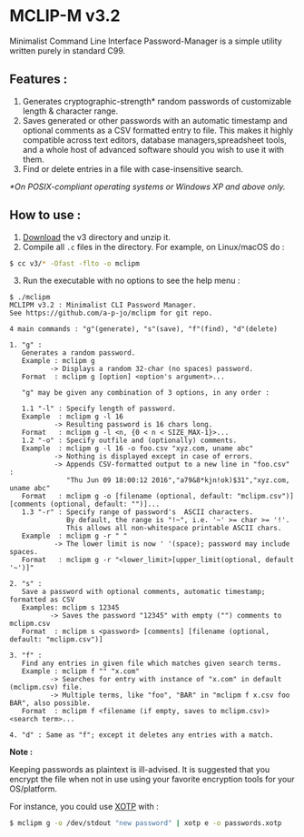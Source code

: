 # MCLIP-M v3.2

 Minimalist Command Line Interface Password-Manager is a simple utility written purely in standard C99.

## Features :
1. Generates cryptographic-strength* random passwords of customizable length & character range.
2. Saves generated or other passwords with an automatic timestamp and optional comments as a CSV formatted entry to file. This makes it highly compatible across text editors, database managers,spreadsheet tools, and a whole host of advanced software should you wish to use it with them.
3. Find or delete entries in a file with case-insensitive search. 

*\*On POSIX-compliant operating systems or Windows XP and above only.*

## How to use :
1. [Download](https://download-directory.github.io/?url=https%3A%2F%2Fgithub.com%2Fa-p-jo%2FMCLIP-M%2Ftree%2Fmain%2Fv3) the v3 directory and unzip it.
2. Compile all `.c` files in the directory.  For example, on Linux/macOS do :
```sh
$ cc v3/* -Ofast -flto -o mclipm
```
3. Run the executable with no options to see the help menu :
```
$ ./mclipm
MCLIPM v3.2 : Minimalist CLI Password Manager.
See https://github.com/a-p-jo/mclipm for git repo.

4 main commands : "g"(generate), "s"(save), "f"(find), "d"(delete)

1. "g" :
   Generates a random password.
   Example : mclipm g
          -> Displays a random 32-char (no spaces) password.
   Format  : mclipm g [option] <option's argument>...

   "g" may be given any combination of 3 options, in any order :

   1.1 "-l" : Specify length of password.
   Example  : mclipm g -l 16
           -> Resulting password is 16 chars long.
   Format   : mclipm g -l <n, {0 < n < SIZE_MAX-1}>...
   1.2 "-o" : Specify outfile and (optionally) comments.
   Example  : mclipm g -l 16 -o foo.csv "xyz.com, uname abc"
           -> Nothing is displayed except in case of errors.
           -> Appends CSV-formatted output to a new line in "foo.csv" :
              "Thu Jun 09 18:00:12 2016","a79&8*kjn!ok)$31","xyz.com, uname abc"
   Format   : mclipm g -o [filename (optional, default: "mclipm.csv")] [comments (optional, default: "")]...
   1.3 "-r" : Specify range of password's  ASCII characters.
              By default, the range is "!~", i.e. '~' >= char >= '!'.
              This allows all non-whitespace printable ASCII chars.
   Example  : mclipm g -r " "
           -> The lower limit is now ' '(space); password may include spaces.
   Format   : mclipm g -r "<lower_limit>[upper_limit(optional, default '~')]"

2. "s" :
   Save a password with optional comments, automatic timestamp; formatted as CSV
   Examples: mclipm s 12345
          -> Saves the password "12345" with empty ("") comments to mclipm.csv
   Format  : mclipm s <password> [comments] [filename (optional, default: "mclipm.csv")]

3. "f" :
   Find any entries in given file which matches given search terms.
   Example : mclipm f "" "x.com"
          -> Searches for entry with instance of "x.com" in default (mclipm.csv) file.
          -> Multiple terms, like "foo", "BAR" in "mclipm f x.csv foo BAR", also possible.
   Format  : mclipm f <filename (if empty, saves to mclipm.csv)> <search term>...

4. "d" : Same as "f"; except it deletes any entries with a match.
```
**Note :** 

Keeping passwords as plaintext is ill-advised. It is suggested that you  encrypt the file when not in use using your favorite
encryption tools for your OS/platform. 

For instance, you could use [XOTP](https://github.com/a-p-jo/xotp) with :
```sh
$ mclipm g -o /dev/stdout "new password" | xotp e -o passwords.xotp
```
